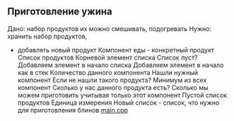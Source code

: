 Приготовление ужина
-------------------
Дано: набор продуктов
их можно смешивать, подогревать
Нужно: хранить набор продуктов,
+ добавлять новый продукт
Компонент еды - конкретный продукт
Список продуктов
Корневой элемент списка
Список пуст?
Добавляем элемент в начало списка
Добавляем элемент в начало
как в стек
Количество данного компонента
Нашли нужный компонент
Если не нашли такого продукта?
Минимум из всех компонент
Сколько у нас данного продукта есть?
Сколько мы можем приготовить
учитывая только этот компонент
Пустой список продуктов
Единица измерения
Новый список - список, что нужно для
приготовления блинов
[main.cpp](main.cpp)

